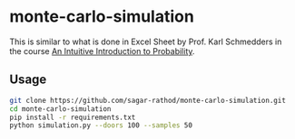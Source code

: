 # monte-carlo-simulation

This is similar to what is done in Excel Sheet by Prof. Karl Schmedders in the course [An Intuitive Introduction to Probability](https://www.coursera.org/learn/introductiontoprobability/lecture/eWFJZ/the-monty-hall-problem).
  
## Usage

```bash
git clone https://github.com/sagar-rathod/monte-carlo-simulation.git
cd monte-carlo-simulation
pip install -r requirements.txt
python simulation.py --doors 100 --samples 50
```